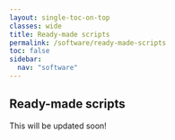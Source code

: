 ```yaml
---
layout: single-toc-on-top
classes: wide
title: Ready-made scripts
permalink: /software/ready-made-scripts
toc: false
sidebar:
  nav: "software"
---
```


## Ready-made scripts

This will be updated soon! 